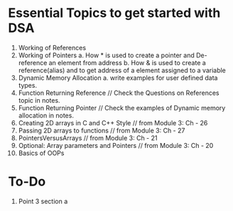 # Essential Topics to get started with DSA

1. Working of References  
2. Working of Pointers 
    a. How * is used to create a pointer and De-reference an element from address
    b. How & is used to create a reference(alias) and to get address of a element assigned to a variable
3. Dynamic Memory Allocation
    a. write examples for user defined data types. 
4. Function Returning Reference    // Check the Questions on References topic in notes. 
5. Function Returning Pointer      // Check the examples of Dynamic memory allocation in notes. 
6. Creating 2D arrays in C and C++ Style    // from Module 3: Ch - 26
7. Passing 2D arrays to functions           // from Module 3: Ch - 27
8. PointersVersusArrays                     // from Module 3: Ch - 21
9. Optional: Array parameters and Pointers  // from Module 3: Ch - 20
10. Basics of OOPs


# To-Do
1. Point 3 section a
